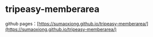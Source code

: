 # tripeasy-memberarea

github pages：[https://sumaoxiong.github.io/tripeasy-memberarea/](https://sumaoxiong.github.io/tripeasy-memberarea/)
